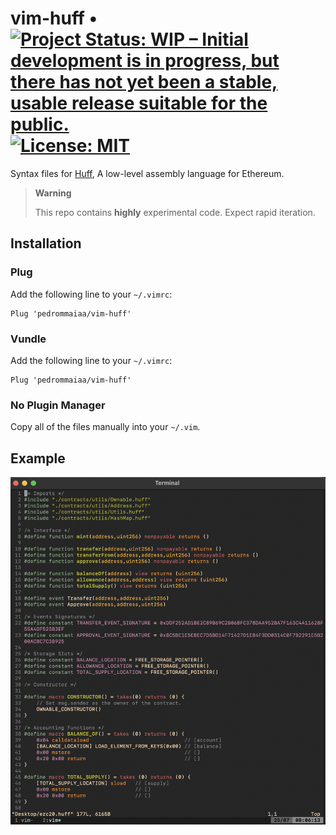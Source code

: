 # vim-huff • [![Project Status: WIP – Initial development is in progress, but there has not yet been a stable, usable release suitable for the public.](https://www.repostatus.org/badges/latest/wip.svg)](https://www.repostatus.org/#wip) [![License: MIT](https://img.shields.io/badge/License-MIT-yellow.svg)](https://opensource.org/licenses/MIT)


Syntax files for [Huff](https://github.com/huff-language), A low-level assembly language for Ethereum.

> **Warning**
>
> This repo contains **highly** experimental code. Expect rapid iteration.


## Installation

### Plug

Add the following line to your `~/.vimrc`:

```vim
Plug 'pedrommaiaa/vim-huff'
```

### Vundle

Add the following line to your `~/.vimrc`:

```vim
Plug 'pedrommaiaa/vim-huff'
```

### No Plugin Manager

Copy all of the files manually into your `~/.vim`.


## Example

![vim-huff](./images/example.png)
